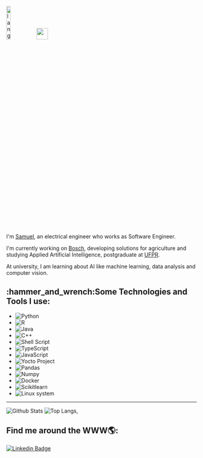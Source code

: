 <p align="left"><img width=15%" src="https://github.com/alansmathew/alansmathew/raw/master/lang.gif" alt="lang image here" /> <img src="https://user-images.githubusercontent.com/42378118/110234147-e3259600-7f4e-11eb-95be-0c4047144dea.gif" width="30"> </p>
  
I'm [Samuel](https://www.linkedin.com/in/samuelkojicovski/), an electrical engineer who works as Software Engineer.

I'm currently working on [Bosch](https://www.bosch.com/), developing solutions for agriculture and studying Applied Artificial Intelligence, postgraduate at [UFPR](http://www.iaa.ufpr.br/). 

At university, I am learning about AI like machine learning, data analysis and computer vision.

<h2 align="left">:hammer_and_wrench:Some Technologies and Tools I use:</h2>

* ![Python](https://img.shields.io/badge/-Python-black?style=flat-square&logo=Python)
* ![R](https://img.shields.io/badge/-R-336791?style=flat-square&logo=R)
* ![Java](https://img.shields.io/badge/-Java-336791?style=flat-square&logo=java)
* ![C++](https://img.shields.io/badge/-C++-00579A?style=flat-square&logo=c)
* ![Shell Script](https://img.shields.io/badge/Shell%20Script-%20-brightgreen)
* ![TypeScript](https://img.shields.io/badge/-TypeScript-007ACC?style=flat-square&logo=typescript)
* ![JavaScript](https://img.shields.io/badge/-JavaScript-black?style=flat-square&logo=javascript)
* ![Yocto Project](https://img.shields.io/badge/-Yocto%20Project-blueyellow?style=flat-square&logo=Yocto)
* ![Pandas](https://img.shields.io/badge/-Pandas-darkblue?style=flat-square&logo=Pandas)
* ![Numpy](https://img.shields.io/badge/-Numpy-seagreen?style=flat-square&logo=Numpy)
* ![Docker](https://img.shields.io/badge/-Docker-black?style=flat-square&logo=docker)
* ![Scikitlearn](https://img.shields.io/badge/-Scikit%20learn-orange?style=flat-square&logo=scikit)
* ![Linux system](https://img.shields.io/badge/-Linux%20system-black?style=flat-square&logo=linux)
------------------
![Github Stats](https://github-readme-stats.vercel.app/api?username=kojicovski&count_private=true&show_icons=true&include_all_commits=true)
![Top Langs](https://github-readme-stats.vercel.app/api/top-langs/?username=kojicovski&hide=TeX&layout=compact),

<h2 align="left">Find me around the WWW🌎:</h2>

[![Linkedin Badge](https://img.shields.io/badge/-samuelkojicovski-blue?style=flat-square&logo=Linkedin&logoColor=white&link=https://www.linkedin.com/in/samuelkojicovski/)](https://www.linkedin.com/in/samuelkojicovski)
